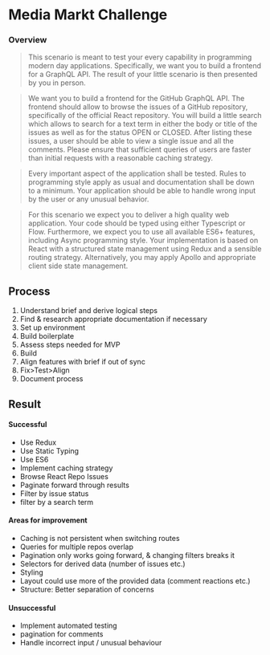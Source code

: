 # Media Markt Challenge

### Overview

> This scenario is meant to test your every capability in programming modern day applications. Specifically, we want you to build a frontend for a GraphQL API. The result of your little scenario is then presented by you in person.

> We want you to build a frontend for the GitHub GraphQL API. The frontend should allow to browse the issues of a GitHub repository, specifically of the official React repository. You will build a little search which allows to search for a text term in either the body or title of the issues as well as for the status OPEN or CLOSED. After listing these issues, a user should be able to view a single issue and all the comments. Please ensure that sufficient queries of users are faster than initial requests with a reasonable caching strategy.

> Every important aspect of the application shall be tested. Rules to programming style apply as usual and documentation shall be down to a minimum. Your application should be able to handle wrong input by the user or any unusual behavior.

> For this scenario we expect you to deliver a high quality web application. Your code should be typed using either Typescript or Flow. Furthermore, we expect you to use all available ES6+ features, including Async programming style. Your implementation is based on React with a structured state management using Redux and a sensible routing strategy. Alternatively, you may apply Apollo and appropriate client side state management.

## Process

1. Understand brief and derive logical steps
2. Find & research appropriate documentation if necessary
3. Set up environment
4. Build boilerplate
5. Assess steps needed for MVP
6. Build
7. Align features with brief if out of sync
8. Fix>Test>Align
9. Document process

## Result

#### Successful

- Use Redux
- Use Static Typing
- Use ES6
- Implement caching strategy
- Browse React Repo Issues
- Paginate forward through results
- Filter by issue status
- filter by a search term

#### Areas for improvement

- Caching is not persistent when switching routes
- Queries for multiple repos overlap
- Pagination only works going forward, & changing filters breaks it
- Selectors for derived data (number of issues etc.)
- Styling
- Layout could use more of the provided data (comment reactions etc.)
- Structure: Better separation of concerns

#### Unsuccessful

- Implement automated testing
- pagination for comments
- Handle incorrect input / unusual behaviour

